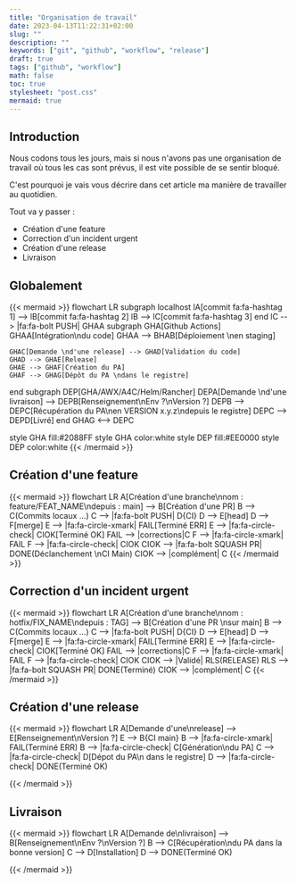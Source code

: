 ```yaml
---
title: "Organisation de travail"
date: 2023-04-13T11:22:31+02:00
slug: ""
description: ""
keywords: ["git", "github", "workflow", "release"]
draft: true
tags: ["github", "workflow"]
math: false
toc: true
stylesheet: "post.css"
mermaid: true
---
```


## Introduction
Nous codons tous les jours, mais si nous n'avons pas une organisation de travail où tous les cas sont prévus,
il est vite possible de se sentir bloqué.

C'est pourquoi je vais vous décrire dans cet article ma manière de travailler au quotidien.

Tout va y passer :
* Création d'une feature
* Correction d'un incident urgent
* Création d'une release
* Livraison

## Globalement
{{< mermaid >}}
flowchart LR
subgraph localhost
lA[commit fa:fa-hashtag 1] --> lB[commit fa:fa-hashtag 2]
lB --> lC[commit fa:fa-hashtag 3]
end
lC --> |fa:fa-bolt PUSH| GHAA
subgraph GHA[Github Actions]
GHAA[Intégration\ndu code]
GHAA --> BHAB[Déploiement \nen staging]

    GHAC[Demande \nd'une release] --> GHAD[Validation du code]
    GHAD --> GHAE[Release]
    GHAE --> GHAF[Création du PA]
    GHAF --> GHAG[Dépôt du PA \ndans le registre]
end
subgraph DEP[GHA/AWX/A4C/Helm/Rancher]
DEPA[Demande \nd'une livraison] --> DEPB[Renseignement\nEnv ?\nVersion ?]
DEPB --> DEPC[Récupération du PA\nen VERSION x.y.z\ndepuis le registre]
DEPC --> DEPD[Livré]
end
GHAG <--> DEPC

style GHA fill:#2088FF
style GHA color:white
style DEP fill:#EE0000
style DEP color:white
{{< /mermaid >}}

## Création d'une feature

{{< mermaid >}}
flowchart LR
A[Création d'une branche\nnom : feature/FEAT_NAME\ndepuis : main] --> B[Création d'une PR]
B --> C(Commits locaux ...)
C --> |fa:fa-bolt PUSH| D{CI}
D --> E[head]
D --> F[merge]
E --> |fa:fa-circle-xmark| FAIL[Terminé ERR]
E --> |fa:fa-circle-check| CIOK[Terminé OK]
FAIL --> |corrections|C
F --> |fa:fa-circle-xmark| FAIL
F --> |fa:fa-circle-check| CIOK
CIOK --> |fa:fa-bolt SQUASH PR| DONE(Déclanchement \nCI Main)
CIOK --> |complément| C
{{< /mermaid >}}
## Correction d'un incident urgent

{{< mermaid >}}
flowchart LR
A[Création d'une branche\nnom : hotfix/FIX_NAME\ndepuis : TAG] --> B[Création d'une PR \nsur main]
B --> C(Commits locaux ...)
C --> |fa:fa-bolt PUSH| D{CI}
D --> E[head]
D --> F[merge]
E --> |fa:fa-circle-xmark| FAIL[Terminé ERR]
E --> |fa:fa-circle-check| CIOK[Terminé OK]
FAIL --> |corrections|C
F --> |fa:fa-circle-xmark| FAIL
F --> |fa:fa-circle-check| CIOK
CIOK --> |Validé| RLS(RELEASE)
RLS --> |fa:fa-bolt SQUASH PR| DONE(Terminé)
CIOK --> |complément| C
{{< /mermaid >}}
## Création d'une release
{{< mermaid >}}
flowchart LR
A[Demande d'une\nrelease] --> E[Renseignement\nVersion ?]
E --> B{CI main}
B --> |fa:fa-circle-xmark| FAIL(Terminé ERR)
B --> |fa:fa-circle-check| C[Génération\ndu PA]
C --> |fa:fa-circle-check| D[Dépot du PA\n dans le registre]
D --> |fa:fa-circle-check| DONE(Terminé OK)

{{< /mermaid >}}
## Livraison
{{< mermaid >}}
flowchart LR
A[Demande de\nlivraison] --> B[Renseignement\nEnv ?\nVersion ?]
B --> C[Récupération\ndu PA dans la bonne version]
C --> D[Installation]
D --> DONE(Terminé OK)

{{< /mermaid >}}
